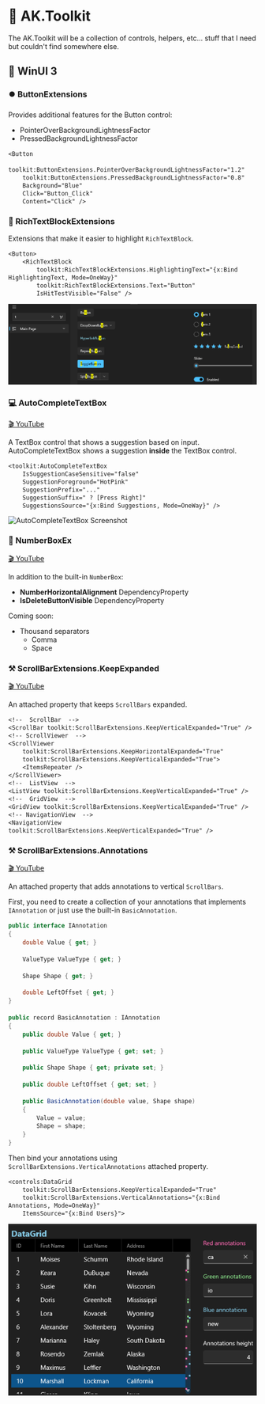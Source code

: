 # 🧰 AK.Toolkit

The AK.Toolkit will be a collection of controls, helpers, etc... stuff that I need but couldn't find somewhere else.

## 🔵 WinUI 3

### ⏺️ ButtonExtensions

Provides additional features for the Button control:
- PointerOverBackgroundLightnessFactor
- PressedBackgroundLightnessFactor

```xaml
<Button
    toolkit:ButtonExtensions.PointerOverBackgroundLightnessFactor="1.2"
    toolkit:ButtonExtensions.PressedBackgroundLightnessFactor="0.8"
    Background="Blue"
    Click="Button_Click"
    Content="Click" />
```

### 📜 RichTextBlockExtensions

Extensions that make it easier to highlight `RichTextBlock`.

```xaml
<Button>
    <RichTextBlock
        toolkit:RichTextBlockExtensions.HighlightingText="{x:Bind HighlightingText, Mode=OneWay}"
        toolkit:RichTextBlockExtensions.Text="Button"
        IsHitTestVisible="False" />
```

![ScrollBar Extensions Annotations Screenshot](Assets/richtextblock-extensions-screenshot.png)


### 💻 AutoCompleteTextBox

[🎬 YouTube](https://youtu.be/G17jbGSXLnk)

A TextBox control that shows a suggestion based on input.
AutoCompleteTextBox shows a suggestion **inside** the TextBox control.

```xaml
<toolkit:AutoCompleteTextBox
    IsSuggestionCaseSensitive="false"
    SuggestionForeground="HotPink"
    SuggestionPrefix="..."
    SuggestionSuffix=" ? [Press Right]"
    SuggestionsSource="{x:Bind Suggestions, Mode=OneWay}" />
```

![AutoCompleteTextBox Screenshot](Assets/auto-complete-textbox-sample-screenshot.png)

### 🔢 NumberBoxEx

[🎬 YouTube](https://youtu.be/ai-koyvgbWY)

In addition to the built-in `NumberBox`:

- **NumberHorizontalAlignment** DependencyProperty
- **IsDeleteButtonVisible** DependencyProperty

Coming soon:

- Thousand separators
  - Comma
  - Space

### ⚒️ ScrollBarExtensions.KeepExpanded

[🎬 YouTube](https://youtu.be/8m82fXl0LKk)

An attached property that keeps `ScrollBars` expanded.

```xaml
<!--  ScrollBar  -->
<ScrollBar toolkit:ScrollBarExtensions.KeepVerticalExpanded="True" />
<!-- ScrollViewer  -->
<ScrollViewer
    toolkit:ScrollBarExtensions.KeepHorizontalExpanded="True"
    toolkit:ScrollBarExtensions.KeepVerticalExpanded="True">
    <ItemsRepeater />
</ScrollViewer>
<!--  ListView  -->
<ListView toolkit:ScrollBarExtensions.KeepVerticalExpanded="True" />
<!--  GridView  -->
<GridView toolkit:ScrollBarExtensions.KeepVerticalExpanded="True" />
<!-- NavigationView  -->
<NavigationView toolkit:ScrollBarExtensions.KeepVerticalExpanded="True" />
```

### ⚒️ ScrollBarExtensions.Annotations

[🎬 YouTube](https://youtu.be/wa6_E_HpiMg)

An attached property that adds annotations to vertical `ScrollBars`.

First, you need to create a collection of your annotations that implements ``IAnnotation`` or just use the built-in ``BasicAnnotation``.

```csharp
public interface IAnnotation
{
    double Value { get; }

    ValueType ValueType { get; }

    Shape Shape { get; }

    double LeftOffset { get; }
}

public record BasicAnnotation : IAnnotation
{
    public double Value { get; }

    public ValueType ValueType { get; set; }

    public Shape Shape { get; private set; }

    public double LeftOffset { get; set; }

    public BasicAnnotation(double value, Shape shape)
    {
        Value = value;
        Shape = shape;
    }
}
```

Then bind your annotations using ``ScrollBarExtensions.VerticalAnnotations`` attached property.

```xaml
<controls:DataGrid
    toolkit:ScrollBarExtensions.KeepVerticalExpanded="True"
    toolkit:ScrollBarExtensions.VerticalAnnotations="{x:Bind Annotations, Mode=OneWay}"
    ItemsSource="{x:Bind Users}">
```

![ScrollBar Extensions Annotations Screenshot](Assets/scrollbar-extensions-annotations-screenshot.png)

